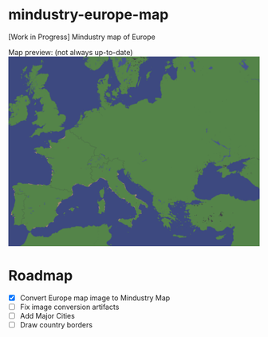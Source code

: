 # mindustry-europe-map
[Work in Progress] Mindustry map of Europe

Map preview: (not always up-to-date)
![map](preview.png)

# Roadmap 
- [x] Convert Europe map image to Mindustry Map
- [ ] Fix image conversion artifacts 
- [ ] Add Major Cities
- [ ] Draw country borders
